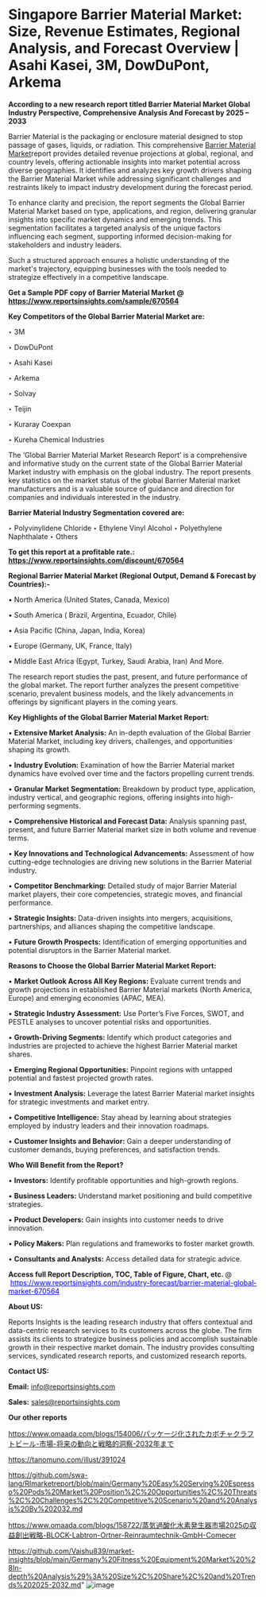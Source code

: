 # Singapore Barrier Material Market: Size, Revenue Estimates, Regional Analysis, and Forecast Overview | Asahi Kasei, 3M, DowDuPont, Arkema

<strong>According to a new research report titled Barrier Material Market Global Industry Perspective, Comprehensive Analysis And Forecast by 2025 – 2033</strong>

Barrier Material is the packaging or enclosure material designed to stop passage of gases, liquids, or radiation. This comprehensive <a href=https://www.reportsinsights.com/sample/670564>Barrier Material Market</a>report provides detailed revenue projections at global, regional, and country levels, offering actionable insights into market potential across diverse geographies. It identifies and analyzes key growth drivers shaping the Barrier Material Market while addressing significant challenges and restraints likely to impact industry development during the forecast period.

To enhance clarity and precision, the report segments the Global Barrier Material Market based on type, applications, and region, delivering granular insights into specific market dynamics and emerging trends. This segmentation facilitates a targeted analysis of the unique factors influencing each segment, supporting informed decision-making for stakeholders and industry leaders.

Such a structured approach ensures a holistic understanding of the market's trajectory, equipping businesses with the tools needed to strategize effectively in a competitive landscape.

<strong>Get a Sample PDF copy of Barrier Material Market </strong><strong>@<a href=https://www.reportsinsights.com/sample/670564 style=color:#0000ff;> https://www.reportsinsights.com/sample/670564</a></strong></font>

<strong>Key Competitors of the Global Barrier Material Market are:</strong>

‣ 3M

‣ DowDuPont

‣ Asahi Kasei

‣ Arkema

‣ Solvay

‣ Teijin

‣ Kuraray Coexpan

‣ Kureha Chemical Industries

The ‘Global Barrier Material Market Research Report’ is a comprehensive and informative study on the current state of the Global Barrier Material Market industry with emphasis on the global industry. The report presents key statistics on the market status of the global Barrier Material market manufacturers and is a valuable source of guidance and direction for companies and individuals interested in the industry.

<strong>Barrier Material Industry Segmentation covered are:</strong>

‣ Polyvinylidene Chloride
‣ Ethylene Vinyl Alcohol
‣ Polyethylene Naphthalate
‣ Others

<strong>To get this report at a profitable rate.: <a href=https://www.reportsinsights.com/discount/670564 style=color:#0000ff;>https://www.reportsinsights.com/discount/670564</a></strong></font>

<strong>Regional Barrier Material Market (Regional Output, Demand &amp; Forecast by Countries):-</strong>

• North America (United States, Canada, Mexico)

• South America ( Brazil, Argentina, Ecuador, Chile)

• Asia Pacific (China, Japan, India, Korea)

• Europe (Germany, UK, France, Italy)

• Middle East Africa (Egypt, Turkey, Saudi Arabia, Iran) And More.

The research report studies the past, present, and future performance of the global market. The report further analyzes the present competitive scenario, prevalent business models, and the likely advancements in offerings by significant players in the coming years.

<strong>Key Highlights of the Global Barrier Material Market Report:</strong>

• <strong>Extensive Market Analysis:</strong> An in-depth evaluation of the Global Barrier Material Market, including key drivers, challenges, and opportunities shaping its growth.

• <strong>Industry Evolution:</strong> Examination of how the Barrier Material market dynamics have evolved over time and the factors propelling current trends.

• <strong>Granular Market Segmentation:</strong> Breakdown by product type, application, industry vertical, and geographic regions, offering insights into high-performing segments.

• <strong>Comprehensive Historical and Forecast Data:</strong> Analysis spanning past, present, and future Barrier Material market size in both volume and revenue terms.

• <strong>Key Innovations and Technological Advancements:</strong> Assessment of how cutting-edge technologies are driving new solutions in the Barrier Material industry.

• <strong>Competitor Benchmarking:</strong> Detailed study of major Barrier Material market players, their core competencies, strategic moves, and financial performance.

• <strong>Strategic Insights:</strong> Data-driven insights into mergers, acquisitions, partnerships, and alliances shaping the competitive landscape.

• <strong>Future Growth Prospects:</strong> Identification of emerging opportunities and potential disruptors in the Barrier Material market.

<strong>Reasons to Choose the Global Barrier Material Market Report:</strong>

• <strong>Market Outlook Across All Key Regions:</strong> Evaluate current trends and growth projections in established Barrier Material markets (North America, Europe) and emerging economies (APAC, MEA).

• <strong>Strategic Industry Assessment:</strong> Use Porter’s Five Forces, SWOT, and PESTLE analyses to uncover potential risks and opportunities.

• <strong>Growth-Driving Segments:</strong> Identify which product categories and industries are projected to achieve the highest Barrier Material market shares.

• <strong>Emerging Regional Opportunities:</strong> Pinpoint regions with untapped potential and fastest projected growth rates.

• <strong>Investment Analysis:</strong> Leverage the latest Barrier Material market insights for strategic investments and market entry.

• <strong>Competitive Intelligence:</strong> Stay ahead by learning about strategies employed by industry leaders and their innovation roadmaps.

• <strong>Customer Insights and Behavior:</strong> Gain a deeper understanding of customer demands, buying preferences, and satisfaction trends.

<strong>Who Will Benefit from the Report?</strong>

• <strong>Investors:</strong> Identify profitable opportunities and high-growth regions.

• <strong>Business Leaders:</strong> Understand market positioning and build competitive strategies.

• <strong>Product Developers:</strong> Gain insights into customer needs to drive innovation.

• <strong>Policy Makers:</strong> Plan regulations and frameworks to foster market growth.

• <strong>Consultants and Analysts:</strong> Access detailed data for strategic advice.
</ul>
<strong>Access full Report Description, TOC, Table of Figure, Chart, etc. </strong>@  <a href=https://www.reportsinsights.com/industry-forecast/barrier-material-global-market-670564 style=color:#0000ff;>https://www.reportsinsights.com/industry-forecast/barrier-material-global-market-670564</a></font>

<strong><strong>About US</strong>:</strong>

Reports Insights is the leading research industry that offers contextual and data-centric research services to its customers across the globe. The firm assists its clients to strategize business policies and accomplish sustainable growth in their respective market domain. The industry provides consulting services, syndicated research reports, and customized research reports.

<strong>Contact US:</strong>

<p class=""""><b>Email:</b> <a href=mailto:info@reportsinsights.com>info@reportsinsights.com</a></p>
<p class=""""><b>Sales:</b> <a href=mailto:sales@reportsinsights.com>sales@reportsinsights.com</a></p>

<strong>Our other reports</strong>

<a href=https://www.omaada.com/blogs/154006/パッケージ化されたカボチャクラフトビール-市場-将来の動向と戦略的洞察-2032年まで>https://www.omaada.com/blogs/154006/パッケージ化されたカボチャクラフトビール-市場-将来の動向と戦略的洞察-2032年まで</a>

<a href=https://tanomuno.com/illust/391024>https://tanomuno.com/illust/391024</a>

<a href=https://github.com/swa-lang/RImarketreport/blob/main/Germany%20Easy%20Serving%20Espresso%20Pods%20Market%20Position%2C%20Opportunities%2C%20Threats%2C%20Challenges%2C%20Competitive%20Scenario%20and%20Analysis%20By%202032.md>https://github.com/swa-lang/RImarketreport/blob/main/Germany%20Easy%20Serving%20Espresso%20Pods%20Market%20Position%2C%20Opportunities%2C%20Threats%2C%20Challenges%2C%20Competitive%20Scenario%20and%20Analysis%20By%202032.md</a>

<a href=https://www.omaada.com/blogs/158722/蒸気過酸化水素発生器市場2025の収益創出戦略-BLOCK-Labtron-Ortner-Reinraumtechnik-GmbH-Comecer>https://www.omaada.com/blogs/158722/蒸気過酸化水素発生器市場2025の収益創出戦略-BLOCK-Labtron-Ortner-Reinraumtechnik-GmbH-Comecer</a>

<a href=https://github.com/Vaishu839/market-insights/blob/main/Germany%20Fitness%20Equipment%20Market%20%28In-depth%20Analysis%29%3A%20Size%2C%20Share%2C%20and%20Trends%202025-2032.md>https://github.com/Vaishu839/market-insights/blob/main/Germany%20Fitness%20Equipment%20Market%20%28In-depth%20Analysis%29%3A%20Size%2C%20Share%2C%20and%20Trends%202025-2032.md</a>"
![image](https://github.com/user-attachments/assets/d4b37593-2705-4ad8-ba29-368c1e75d7cf)
